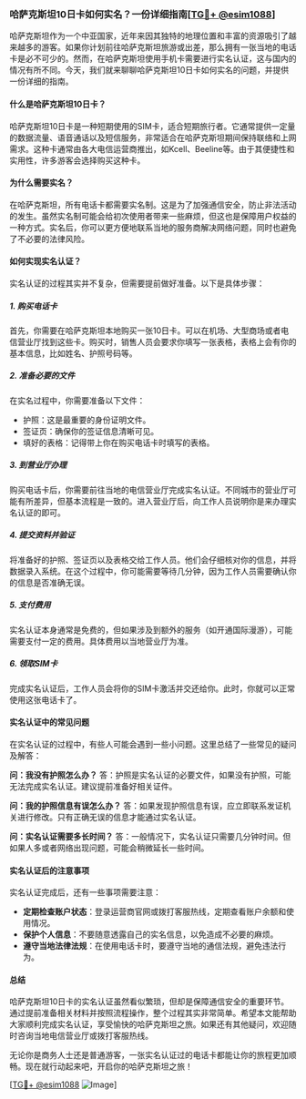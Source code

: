 ### 哈萨克斯坦10日卡如何实名？一份详细指南[[TG💪+ @esim1088](https://t.me/s/esim1088)]

哈萨克斯坦作为一个中亚国家，近年来因其独特的地理位置和丰富的资源吸引了越来越多的游客。如果你计划前往哈萨克斯坦旅游或出差，那么拥有一张当地的电话卡是必不可少的。然而，在哈萨克斯坦使用手机卡需要进行实名认证，这与国内的情况有所不同。今天，我们就来聊聊哈萨克斯坦10日卡如何实名的问题，并提供一份详细的指南。

#### 什么是哈萨克斯坦10日卡？

哈萨克斯坦10日卡是一种短期使用的SIM卡，适合短期旅行者。它通常提供一定量的数据流量、语音通话以及短信服务，非常适合在哈萨克斯坦期间保持联络和上网需求。这种卡通常由各大电信运营商推出，如Kcell、Beeline等。由于其便捷性和实用性，许多游客会选择购买这种卡。

#### 为什么需要实名？

在哈萨克斯坦，所有电话卡都需要实名制。这是为了加强通信安全，防止非法活动的发生。虽然实名制可能会给初次使用者带来一些麻烦，但这也是保障用户权益的一种方式。实名后，你可以更方便地联系当地的服务商解决网络问题，同时也避免了不必要的法律风险。

#### 如何实现实名认证？

实名认证的过程其实并不复杂，但需要提前做好准备。以下是具体步骤：

##### 1. 购买电话卡

首先，你需要在哈萨克斯坦本地购买一张10日卡。可以在机场、大型商场或者电信营业厅找到这些卡。购买时，销售人员会要求你填写一张表格，表格上会有你的基本信息，比如姓名、护照号码等。

##### 2. 准备必要的文件

在实名过程中，你需要准备以下文件：
- 护照：这是最重要的身份证明文件。
- 签证页：确保你的签证信息清晰可见。
- 填好的表格：记得带上你在购买电话卡时填写的表格。

##### 3. 到营业厅办理

购买电话卡后，你需要前往当地的电信营业厅完成实名认证。不同城市的营业厅可能有所差异，但基本流程是一致的。进入营业厅后，向工作人员说明你是来办理实名认证的即可。

##### 4. 提交资料并验证

将准备好的护照、签证页以及表格交给工作人员。他们会仔细核对你的信息，并将数据录入系统。在这个过程中，你可能需要等待几分钟，因为工作人员需要确认你的信息是否准确无误。

##### 5. 支付费用

实名认证本身通常是免费的，但如果涉及到额外的服务（如开通国际漫游），可能需要支付一定的费用。具体费用以当地营业厅为准。

##### 6. 领取SIM卡

完成实名认证后，工作人员会将你的SIM卡激活并交还给你。此时，你就可以正常使用这张电话卡了。

#### 实名认证中的常见问题

在实名认证的过程中，有些人可能会遇到一些小问题。这里总结了一些常见的疑问及解答：

**问：我没有护照怎么办？**
答：护照是实名认证的必要文件，如果没有护照，可能无法完成实名认证。建议提前准备好相关证件。

**问：我的护照信息有误怎么办？**
答：如果发现护照信息有误，应立即联系发证机关进行修改。只有正确无误的信息才能通过实名认证。

**问：实名认证需要多长时间？**
答：一般情况下，实名认证只需要几分钟时间。但如果人多或者网络出现问题，可能会稍微延长一些时间。

#### 实名认证后的注意事项

实名认证完成后，还有一些事项需要注意：
- **定期检查账户状态**：登录运营商官网或拨打客服热线，定期查看账户余额和使用情况。
- **保护个人信息**：不要随意透露自己的实名信息，以免造成不必要的麻烦。
- **遵守当地法律法规**：在使用电话卡时，要遵守当地的通信法规，避免违法行为。

#### 总结

哈萨克斯坦10日卡的实名认证虽然看似繁琐，但却是保障通信安全的重要环节。通过提前准备相关材料并按照流程操作，整个过程其实非常简单。希望本文能帮助大家顺利完成实名认证，享受愉快的哈萨克斯坦之旅。如果还有其他疑问，欢迎随时咨询当地电信营业厅或拨打客服热线。

无论你是商务人士还是普通游客，一张实名认证过的电话卡都能让你的旅程更加顺畅。现在就行动起来吧，开启你的哈萨克斯坦之旅！

[[TG💪+ @esim1088](https://t.me/s/esim1088) ![Image](https://i.postimg.cc/4NQfJmqS/Snipaste-2025-05-13-00-14-12.png)]